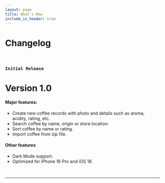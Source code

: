 ```yaml
---
layout: page
title: What's New
include_in_header: true
---
```

# Changelog
<br>

### `Initial Release`
# **Version 1.0**

#### Major features:

- Create new coffee records with photo and details such as aroma, acidity, rating, etc.
- Search coffee by name, origin or store location.
- Sort coffee by name or rating.
- Import coffee from zip file.

#### Other features
- Dark Mode support.
- Optimized for iPhone 16 Pro and iOS 18.

<br>

________
<br>
